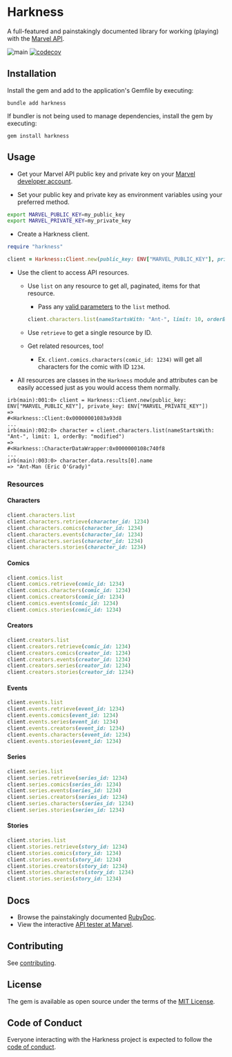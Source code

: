 # Harkness

A full-featured and painstakingly documented library for working (playing) with the [Marvel API](https://developer.marvel.com/docs).

![main](https://github.com/duffn/harkness/actions/workflows/test.yml/badge.svg) [![codecov](https://codecov.io/gh/duffn/harkness/branch/main/graph/badge.svg?token=9XUA33QIM2)](https://codecov.io/gh/duffn/harkness)

## Installation

Install the gem and add to the application's Gemfile by executing:

```
bundle add harkness
```

If bundler is not being used to manage dependencies, install the gem by executing:

```
gem install harkness
```

## Usage

- Get your Marvel API public key and private key on your [Marvel developer account](https://developer.marvel.com/account).

- Set your public key and private key as environment variables using your preferred method.

```bash
export MARVEL_PUBLIC_KEY=my_public_key
export MARVEL_PRIVATE_KEY=my_private_key
```

- Create a Harkness client.

```ruby
require "harkness"

client = Harkness::Client.new(public_key: ENV["MARVEL_PUBLIC_KEY"], private_key: ENV["MARVEL_PRIVATE_KEY"])
```

- Use the client to access API resources.

  - Use `list` on any resource to get all, paginated, items for that resource.

    - Pass any [valid parameters](https://developer.marvel.com/docs) to the `list` method.

    ```ruby
    client.characters.list(nameStartsWith: "Ant-", limit: 10, orderBy: "-modified")
    ```

  - Use `retrieve` to get a single resource by ID.
  - Get related resources, too!
    - Ex. `client.comics.characters(comic_id: 1234)` will get all characters for the comic with ID `1234`.

- All resources are classes in the `Harkness` module and attributes can be easily accessed just as you would access them normally.

```
irb(main):001:0> client = Harkness::Client.new(public_key: ENV["MARVEL_PUBLIC_KEY"], private_key: ENV["MARVEL_PRIVATE_KEY"])
=>
#<Harkness::Client:0x00000001083a93d8
...
irb(main):002:0> character = client.characters.list(nameStartsWith: "Ant-", limit: 1, orderBy: "modified")
=>
#<Harkness::CharacterDataWrapper:0x0000000108c740f8
...
irb(main):003:0> character.data.results[0].name
=> "Ant-Man (Eric O'Grady)"
```

### Resources

#### Characters

```ruby
client.characters.list
client.characters.retrieve(character_id: 1234)
client.characters.comics(character_id: 1234)
client.characters.events(character_id: 1234)
client.characters.series(character_id: 1234)
client.characters.stories(character_id: 1234)
```

#### Comics

```ruby
client.comics.list
client.comics.retrieve(comic_id: 1234)
client.comics.characters(comic_id: 1234)
client.comics.creators(comic_id: 1234)
client.comics.events(comic_id: 1234)
client.comics.stories(comic_id: 1234)
```

#### Creators

```ruby
client.creators.list
client.creators.retrieve(comic_id: 1234)
client.creators.comics(creator_id: 1234)
client.creators.events(creator_id: 1234)
client.creators.series(creator_id: 1234)
client.creators.stories(creator_id: 1234)
```

#### Events

```ruby
client.events.list
client.events.retrieve(event_id: 1234)
client.events.comics(event_id: 1234)
client.events.series(event_id: 1234)
client.events.creators(event_id: 1234)
client.events.characters(event_id: 1234)
client.events.stories(event_id: 1234)
```

#### Series

```ruby
client.series.list
client.series.retrieve(series_id: 1234)
client.series.comics(series_id: 1234)
client.series.events(series_id: 1234)
client.series.creators(series_id: 1234)
client.series.characters(series_id: 1234)
client.series.stories(series_id: 1234)
```

#### Stories

```ruby
client.stories.list
client.stories.retrieve(story_id: 1234)
client.stories.comics(story_id: 1234)
client.stories.events(story_id: 1234)
client.stories.creators(story_id: 1234)
client.stories.characters(story_id: 1234)
client.stories.series(story_id: 1234)
```

## Docs

- Browse the painstakingly documented [RubyDoc](https://rubydoc.info/gems/harkness).
- View the interactive [API tester at Marvel](https://developer.marvel.com/docs).

## Contributing

See [contributing](CONTRIBUTING.md).

## License

The gem is available as open source under the terms of the [MIT License](https://opensource.org/licenses/MIT).

## Code of Conduct

Everyone interacting with the Harkness project is expected to follow the [code of conduct](https://github.com/duffn/harkness/blob/main/CODE_OF_CONDUCT.md).
